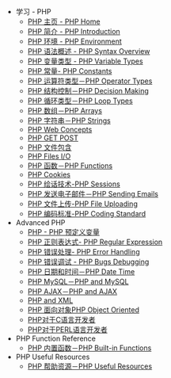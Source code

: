 - 学习 - PHP  
  - [PHP 主页 - PHP Home](home.md)
  - [PHP 简介 - PHP Introduction](introduction.md)
  - [PHP 环境 - PHP Environment](environments/environment.md)
  - [PHP 语法概述 - PHP Syntax Overview](syntax-overview.md)
  - [PHP 变量类型 - PHP Variable Types](variable-types.md)
  - [PHP 常量- PHP Constants](constants.md)
  - [PHP 运算符类型－PHP Operator Types](operator-types.md)
  - [PHP 结构控制－PHP Decision Making](decision-making.md)
  - [PHP 循环类型－PHP Loop Types](loop-types.md)
  - [PHP 数组－PHP Arrays](arrays.md)
  - [PHP 字符串－PHP Strings](strings.md)
  - [PHP Web Concepts](concepts.md)
  - [PHP GET POST](get-post.md)
  - [PHP 文件包含](file-inclusion.md)
  - [PHP Files I/O](files.md)
  - [PHP 函数－PHP Functions](php-functions.md)
  - [PHP Cookies](cookies.md)
  - [PHP 绘话技术-PHP Sessions](sessions.md)
  - [PHP 发送电子邮件－PHP Sending Emails](sending-emails.md)
  - [PHP 文件上传-PHP File Uploading](file-uploading.md)
  - [PHP 编码标准-PHP Coding Standard](coding-standard.md)
- Advanced PHP
  - [PHP  - PHP 预定义变量](predefined-variables.md)
  - [PHP 正则表达式- PHP Regular Expression](regular-expression.md)
  - [PHP 错误处理- PHP Error Handling](error-handling.md)
  - [PHP 错误调试 - PHP Bugs Debugging](bugs-debugging.md)
  - [PHP 日期和时间－PHP Date Time](date-time.md)
  - [PHP MySQL－PHP and MySQL](mysql.md)
  - [PHP AJAX－PHP and AJAX](ajax.md)
  - [PHP and XML](xml.md)
  - [PHP 面向对象PHP Object Oriented](object-oriented.md)
  - [PHP对于C语言开发者](developers.md)
  - [PHP对于PERL语言开发者](perl-developers.md)
- PHP Function Reference
  - [PHP 内置函数－PHP Built-in Functions](functions.md)
- PHP Useful Resources
  - [PHP 帮助资源－PHP Useful Resources](useful-resources.md)
